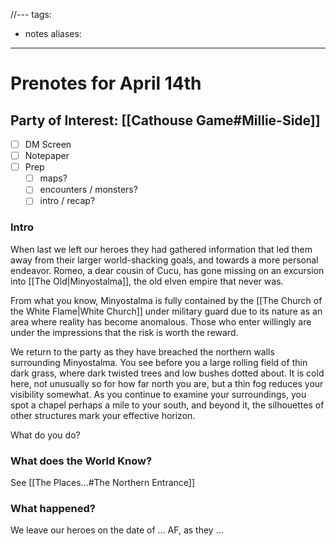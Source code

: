  //---
tags:
  - notes
aliases:
---

# Prenotes for April 14th
## Party of Interest: [[Cathouse Game#Millie-Side]]
- [ ] DM Screen
- [ ] Notepaper
- [ ] Prep
	- [ ] maps?
	- [ ] encounters / monsters?
	- [ ] intro / recap?

### Intro

When last we left our heroes they had gathered information that led them away from their larger world-shacking goals, and towards a more personal endeavor. Romeo, a dear cousin of Cucu, has gone missing on an excursion into [[The Old|Minyostalma]], the old elven empire that never was. 

From what you know, Minyostalma is fully contained by the [[The Church of the White Flame|White Church]] under military guard due to its nature as an area where reality has become anomalous. Those who enter willingly are under the impressions that the risk is worth the reward. 

We return to the party as they have breached the northern walls surrounding Minyostalma. You see before you a large rolling field of thin dark grass, where dark twisted trees and low bushes dotted about. It is cold here, not unusually so for how far north you are, but a thin fog reduces your visibility somewhat. As you continue to examine your surroundings, you spot a chapel perhaps a mile to your south, and beyond it, the silhouettes of other structures mark your effective horizon.

What do you do?

### What does the World Know?

See [[The Places...#The Northern Entrance]]

### What happened?


We leave our heroes on the date of ... AF, as they ...
